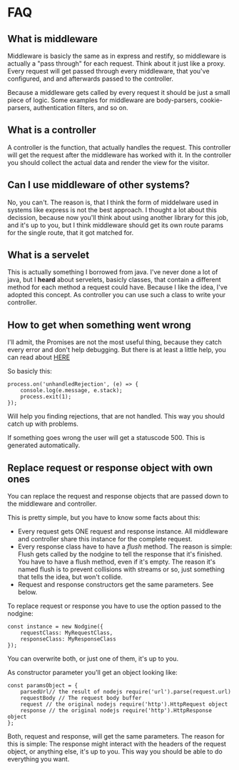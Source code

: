 # FAQ #

## What is middleware ##

Middleware is basicly the same as in express and restify, so middleware is actually a
"pass through" for each request. Think about it just like a proxy. Every request will
get passed through every middleware, that you've configured, and and afterwards passed
to the controller.

Because a middleware gets called by every request it should be just a small piece of logic.
Some examples for middleware are body-parsers, cookie-parsers, authentication filters, and
so on.

## What is a controller ##

A controller is the function, that actually handles the request. This controller will get
the request after the middleware has worked with it. In the controller you should collect
the actual data and render the view for the visitor.

## Can I use middleware of other systems? ##

No, you can't. The reason is, that I think the form of middelware used in systems like
express is not the best approach. I thought a lot about this decission, because now you'll
think about using another library for this job, and it's up to you, but I think middleware
should get its own route params for the single route, that it got matched for.

## What is a servelet ##

This is actually something I borrowed from java. I've never done a lot of java, but I **heard**
about servelets, basicly classes, that contain a different method for each method a request
could have. Because I like the idea, I've adopted this concept. As controller you can use such
a class to write your controller.

## How to get when something went wrong ##

I'll admit, the Promises are not the most useful thing, because they catch every error and don't
help debugging. But there is at least a little help, you can read about
[HERE](https://nodejs.org/dist/latest-v4.x/docs/api/process.html#process_event_unhandledrejection)

So basicly this:

	process.on('unhandledRejection', (e) => {
		console.log(e.message, e.stack);
		process.exit(1);
	});

Will help you finding rejections, that are not handled. This way you should catch up with problems.

If something goes wrong the user will get a statuscode 500. This is generated automatically.

## Replace request or response object with own ones ##

You can replace the request and response objects that are passed down to the middleware and controller.

This is pretty simple, but you have to know some facts about this:

* Every request gets ONE request and response instance. All middleware and controller share this
instance for the complete request.
* Every response class have to have a *flush* method. The reason is simple: Flush gets called by the
nodgine to tell the response that it's finished. You have to have a flush method, even if it's empty.
The reason it's named flush is to prevent collisions with streams or so, just something that tells
the idea, but won't collide.
* Request and response constructors get the same parameters. See below.

To replace request or response you have to use the option passed to the nodgine:

    const instance = new Nodgine({
        requestClass: MyRequestClass,
        responseClass: MyResponseClass
    });

You can overwrite both, or just one of them, it's up to you.

As constructor parameter you'll get an object looking like:

    const paramsObject = {
        parsedUrl// the result of nodejs require('url').parse(request.url)
        requestBody // The request body buffer
        request // the original nodejs require('http').HttpRequest object
        response // the original nodejs require('http').HttpResponse object 
    };

Both, request and response, will get the same parameters. The reason for this
is simple: The response might interact with the headers of the request object,
or anything else, it's up to you. This way you should be able to do everything
you want.